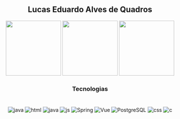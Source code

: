  <div style="display :inline_block" align="center">  
     
## Lucas Eduardo Alves de Quadros  
              
  <img height="150em" src="http://github-profile-summary-cards.vercel.app/api/cards/stats?username=LucasQuadros19&theme=synthwave"/>
             
  <img height="150em" src="http://github-profile-summary-cards.vercel.app/api/cards/most-commit-language?username=LucasQuadros19&theme=synthwave"/>  

 <img height="150em" src="http://github-profile-summary-cards.vercel.app/api/cards/profile-details?username=LucasQuadros19&theme=synthwave"/>  
 

  

           
### Tecnologias             
#       
<img aling="center" alt="java" src="https://img.shields.io/badge/Angular-DD0031?style=for-the-badge&logo=angular&logoColor=white"> 
<img aling="center" alt="html" src="https://img.shields.io/badge/HTML5-E34F26?style=for-the-badge&logo=html5&logoColor=white">
<img aling="center" alt="java" src="https://img.shields.io/badge/Java-ED8B00?style=for-the-badge&logo=openjdk&logoColor=white"> 
<img aling="center" alt="js" src="https://img.shields.io/badge/JavaScript-F7DF1E?style=for-the-badge&logo=javascript&logoColor=black">
<img aling="center" alt="Spring" src="https://img.shields.io/badge/Spring-6DB33F?style=for-the-badge&logo=spring&logoColor=white"> 
<img aling="center" alt="Vue" src="https://img.shields.io/badge/Vue.js-35495E?style=for-the-badge&logo=vuedotjs&logoColor=4FC08D"> 
<img aling="center" alt="PostgreSQL" src="https://img.shields.io/badge/PostgreSQL-316192?style=for-the-badge&logo=postgresql&logoColor=white">  
<img aling="center" alt="css" src="https://img.shields.io/badge/CSS3-1572B6?style=for-the-badge&logo=css3&logoColor=white"> 
<img aling="center" alt="c" src="https://img.shields.io/badge/C-00599C?style=for-the-badge&logo=c&logoColor=white">




#


 


</div>



